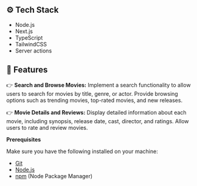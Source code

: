 ## <a name="tech-stack">⚙️ Tech Stack</a>

- Node.js
- Next.js
- TypeScript
- TailwindCSS
- Server actions

## <a name="features">🔋 Features</a>

👉 **Search and Browse Movies:** Implement a search functionality to allow users to search for movies by title, genre, or actor. Provide browsing options such as trending movies, top-rated movies, and new releases.

👉 **Movie Details and Reviews:** Display detailed information about each movie, including synopsis, release date, cast, director, and ratings. Allow users to rate and review movies.

**Prerequisites**

Make sure you have the following installed on your machine:

- [Git](https://git-scm.com/)
- [Node.js](https://nodejs.org/en)
- [npm](https://www.npmjs.com/) (Node Package Manager)
